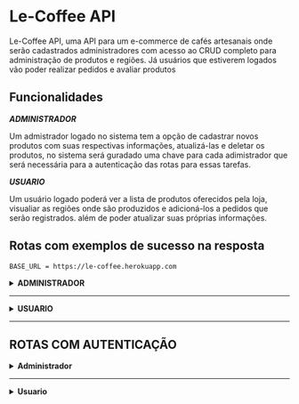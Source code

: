 # Le-Coffee API

Le-Coffee API, uma API para um e-commerce de cafés artesanais onde serão cadastrados administradores com acesso ao CRUD completo para administração de produtos e regiões. Já usuários que estiverem logados vão poder realizar pedidos e avaliar produtos

## Funcionalidades
***ADMINISTRADOR***

Um admistrador logado no sistema tem a opção de cadastrar novos produtos com suas respectivas informações, atualizá-las e deletar os produtos, no sistema será guradado uma chave para cada adimistrador que será necessária para a autenticação das rotas para essas tarefas.

***USUARIO***

Um usuário logado poderá ver a lista de produtos oferecidos pela loja, visualiar as regiões onde são produzidos e adicioná-los a pedidos que serão registrados. além de poder atualizar suas próprias informações.

## Rotas com exemplos de sucesso na resposta 
```http
BASE_URL = https://le-coffee.herokuapp.com
```
<details><summary> <b>ADMINISTRADOR</b> </summary>

**Criar conta de administrador**
```
POST  BASE_URL /admin/register
```
***Entrada:***
```json
    {
	    "name": "example",
	    "email": "example@hotmail.com",
	    "password": "123456789"
    }
```
***Retorno: 201, CREATED***
```json
    {
	    "user_id": "430e5ca8-ecab-4e79-bbe4-5838d99ec0f1",
	    "name": "example",
	    "email": "example@hotmail.com"
    }
```

**Login de Administrador**
```
POST  BASE_URL /admin/login
```
***Entrada:***
```json
    {
	    "email": "example@hotmail.com",
	    "password": "123456789"
    }
```
***Retorno: 200, OK***
```json
    {
	    "admin_key": "0ZrD3rXuo4FoO9lG3aQ4Uw"
    }
```
</details>

***

<details> <summary> <b>USUARIO<b> </summary>

**Criar conta de usuario**
```
POST  BASE_URL  /users/register
```
***Entrada:***
```json
    {
	    "name": "user",
	    "email": "user@hotmail.com",
	    "password": "123456789"
    }
```
***Retorno: 201, CREATED***
```json
    {
	    "user_id": "430e5ca8-ecab-4e79-bbe4-5838d99ec0f1",
	    "name": "user",
	    "email": "user@hotmail.com"
    }
```
***
**Login de usuario**

```
POST  BASE_URL /users/login
```

***Entrada:***
```json
    {
	    "email": "example@hotmail.com",
	    "password": "123456789"
    }
```
***Retorno: 200, OK***
```json
	{
		"token": "eyJ0eXAiOiJKV1QiLCJhbGciOiJIUzI1NiJ9.eyJmcmVzaCI6ZmFsc2UsImlhdCI6MTY0Njc5OTg4MSwianRpIjoiNGUzNjQxNzEtODc2OS00ZjNjLTkyNTEtMDk3ZjM3NjI1NmFhIiwidHlwZSI6ImFjY2VzcyIsInN1YiI6eyJ1c2VyX2lkIjoiNDMwZTVjYTgtZWNhYi00ZTc5LWJiZTQtNTgzOGQ5OWVjMGYxIiwibmFtZSI6Implcmx5c3NvbiIsImVtYWlsIjoiamVybHlzc29uQGhvdG1haWwuY29tIn0sIm5iZiI6MTY0Njc5OTg4MSwiZXhwIjoxNjQ2ODAwNzgxfQ.B0OML2tpaE3bLs5z7-RrOIhBGBjfG4mu9y38Ol0N7dc"
	}
```
</details>

***
## ROTAS COM AUTENTICAÇÃO

<details><summary>Administrador<b></summary>

**autenticação para admin** 
```
"Bearer": admin_key
```
***
**Buscar todos usuarios**
```
GET BASE_URL /users
```
***Entrada***
```json
{

}
```
***Retorno: 200, OK***
```json
[ ] ou uma lista com todos os usuarios
```
**Registrar Produtos**
```
POST BASE_URL  /products
```
***Entrada:***
```json

```
***Retorno: 201,CREATE***
```json

```
**atualizar Produtos**
```
PATCH  BASE_URL  /products/<int:product_id>
```
**Deletar Produtos**
```
DELETE  BASE_URL  /products/<int:product_id>
```
***Entrada***
```json
```
***Retorno: 204, NO CONTENT***
</details>

***
<details><summary>Usuario</summary>

**autenticação para usuario** 
```
"Bearer": token
```
***
**Atualizar informações do usuario**
```
PUT  BASE_URL  /users
```
***Entrada***
voce pode mandar um valor ou todos para atualizar
```json
{
	"password": "example1"
}
ou
{
	"name": "example2",
	"email": "example2@hotmail.com",
	"password": "123456789"
}
```
***Retorno: 204, NO CONTENT***
```
sem retorno
```
***
**Deletar conta do usuario**
```
DELETE  BASE_URL  /users
```

***Entrada:***
```

```
***retorno: 204, NO CONTENT***

```

```

**Avaliar Produtos**
```
POST  BASE_URL  /feedbacks/<int:product_id>
```
***Entradas***
```json

```
***retorno: 201,CREATED***
</details>

